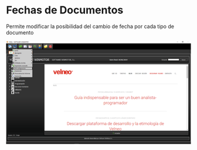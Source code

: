 # Fechas de Documentos

Permite modificar la posibilidad del cambio de fecha por cada tipo de documento

![](../../../.gitbook/assets/image%20%28347%29.png)

